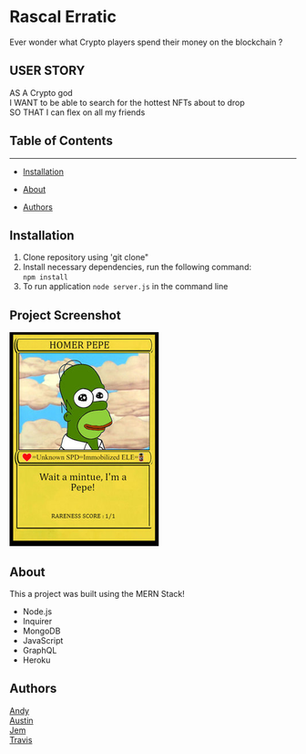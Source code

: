 # Rascal Erratic
Ever wonder what Crypto players spend their money on the blockchain ?

## USER STORY

AS A Crypto god<br>
I WANT to be able to search for the hottest NFTs about to drop <br>
SO THAT I can flex on all my friends <br>

## Table of Contents 
------

* [Installation](#installation)

* [About](#about)

* [Authors](#authors)

## Installation
1. Clone repository using 'git clone"
2. Install necessary dependencies, run the following command: <br> 
`npm install`
3. To run application `node server.js` in the command line

## Project Screenshot

![Placeholder Image](./client/public/images/HomerNFT)

## About
This a project was built using the MERN Stack!<br>
* Node.js
* Inquirer
* MongoDB
* JavaScript
* GraphQL
* Heroku

## Authors

[Andy](https://github.com/superfishal) <br>
[Austin](https://github.com/KingAusti) <br>
[Jem](https://github.com/irvingjem) <br>
[Travis](https://github.com/ValiantThor92) <br>